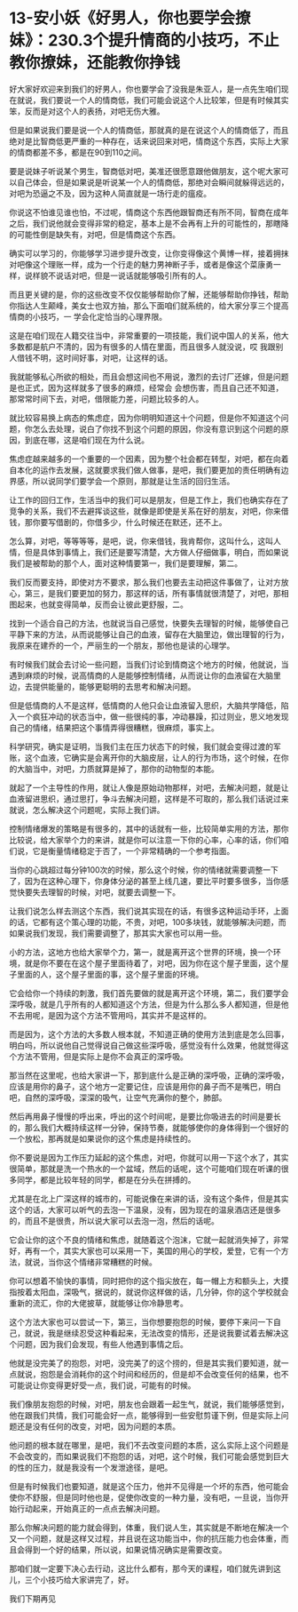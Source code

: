 # 13-安小妖《好男人，你也要学会撩妹》：230.3个提升情商的小技巧，不止教你撩妹，还能教你挣钱

好大家好欢迎来到我们的好男人，你也要学会了没我是朱亚人，是一点先生咱们现在就说，我们要说一个人的情商低，我们可能会说这个人比较笨，但是有时候其实笨，反而是对这个人的表扬，对吧无伤大雅。

但是如果说我们要是说一个人的情商低，那就真的是在说这个人的情商低了，而且绝对是比智商低更严重的一种存在，话来说回来对吧，情商这个东西，实际上大家的情商都差不多，都是在90到110之间。

要是说妹子听说某个男生，智商低对吧，美准还很愿意跟他做朋友，这个呢大家可以自己体会，但是如果说是听说某一个人的情商低，那绝对会瞬间就躲得远远的，对吧为恐逼之不及，因为这种人简直就是一场行走的瘟疫。

你说这不怕谁见谁也怕，不过呢，情商这个东西他跟智商还有所不同，智商在成年之后，我们说他就会变得非常的稳定，基本上是不会再有上升的可能性的，那瞎降的可能性倒是缺失有，对吧，但是情商这个东西。

确实可以学习的，你能够学习进步提升改变，让你变得像这个黄博一样，接着拥抹对吧像这个理账一样，成为一个行走的魅力男神断子手，或者是像这个菜康勇一样，说样貌不说话对吧，但是一说话就能够吸引所有的人。

而且更关键的是，你的这些改变不仅仅能够帮助你了解，还能够帮助你挣钱，帮助你指达人生颠峰，美女士也双方抽，那么下面咱们就系统的，给大家分享三个提高情商的小技巧，一 学会化定恰当的心理界限。

这是在咱们现在人籍交往当中，非常重要的一项技能，我们说中国人的关系，他大多数都是航户不清的，因为有很多的人情在里面，而且很多人就没说，哎 我跟别人借钱不明，这时间好事，对吧，让这样的话。

我就能够私心所欲的相处，而且会想这间也不用说，激烈的去讨厂还嫁，但是问题是也正式，因为这样就多了很多的麻烦，经常会 会想伤害，而且自己还不知道，那常常时间下去，对吧，借限能力差，问题比较多的人。

就比较容易换上病态的焦虑症，因为你明明知道这十个问题，但是你不知道这个问题，你怎么去处理，说白了你找不到这个问题的原因，你没有意识到这个问题的原因，到底在哪，这是咱们现在为什么说。

焦虑症越来越多的一个重要的一个因素，因为整个社会都在转型，对吧，都在向着自本化的运作去发展，这就要求我们做人做事，是吧，我们要更加的责任明确有边界感，所以说同学们要学会一个原则，那就是让生活的回归生活。

让工作的回归工作，生活当中的我们可以是朋友，但是工作上，我们也确实存在了竞争的关系，我们不去避挥谈这些，就像是即使是关系在好的朋友，对吧，你来借钱，那你要写借剧的，你借多少，什么时候还在默还，还不上。

怎么算，对吧，等等等等，是吧，说，你来借钱，我肯帮你，这叫什么，这叫人情，但是具体到事情上，我们还是要写清楚，大方做人仔细做事，明白，而如果说我们是被帮助的那个人，面对这种情要第一，我们是要理解，第二。

我们反而要支持，即使对方不要求，那么我们也要去主动把这件事做了，让对方放心，第三，是我们要更加的努力，那这样的话，所有事情就很清楚了，对吧，那相图起来，也就变得简单，反而会让彼此更舒服，二。

找到一个适合自己的方法，也就说当自己感觉，快要失去理智的时候，能够使自己平静下来的方法，从而说能够让自己的血液，留存在大脑里边，做出理智的行为，我原来在建乔的一个，严丽生的一个朋友，那他也是读的心理学。

有时候我们就会去讨论一些问题，当我们讨论到情商这个地方的时候，他就说，当遇到麻烦的时候，说高情商的人是能够控制情绪，从而说让你的血液留在大脑里边，去提供能量的，能够更聪明的去思考和解决问题。

但是低情商的人不是这样，低情商的人他只会让血液留入思织，大脑共学降低，陷入一个疯狂冲动的状态当中，做一些很纯的事，冲动暴躁，扣过则业，思义地发现自己的情绪，结果把这个事情弄得很糟糕，很麻烦，事实上。

科学研究，确实是证明，当我们主在压力状态下的时候，我们就会变得过渡的军账，这个血液，它确实是会离开你的大脑皮层，让人的行为市场，这个时候，在你的大脑当中，对吧，力质就算是掉了，那你的动物型的本能。

就起了一个主导性的作用，就让人像是原始动物那样，对吧，去解决问题，就是让血液留进思织，通过思打，争斗去解决问题，这样是不可取的，那么我们话说过来就说，怎么解决这个问题呢，实际上我们讲。

控制情绪爆发的策略是有很多的，其中的话就有一些，比较简单实用的方法，那你比较说，给大家举个力的来讲，就是你可以注意一下你的心率，心率的话，你们咱们说，它是衡量情绪稳定于否了，一个非常精确的一个参考指面。

当你的心跳超过每分钟100次的时候，那么这个时候，你的情绪就需要调整一下了，因为在这种心理下，你身体分泌的甚至上线几速，要比平时要多很多，当你感觉快要失去理智的时候，对吧，就要去调整一下。

让我们说怎么样去测这个东西，我们说其实现在的话，有很多这种运动手环，上面的话，它都有这个策心理的功能，不贵，对吧，100多块钱，就能够解决问题，而如果说我们发现，我们需要调整了，那其实大家也可以用一些。

小的方法，这地方也给大家举个力，第一，就是离开这个世界的环境，换一个环境，就是你不要在在这个屋子里面待着了，对吧，因为你在这个屋子里面，这个屋子里面的人，这个屋子里面的事，这个屋子里面的环境。

它会给你一个持续的刺激，我们首先要做的就是离开这个环境，第二，我们要学会深呼吸，就是几乎所有的人都知道这个方法，但是为什么那么多人都知道，但是他不去用呢，是因为这个方法不管用吗，其实并不是这样的。

而是因为，这个方法的大多数人根本就，不知道正确的使用方法到底是怎么回事，明白吗，所以说他自己觉得说自己做这些深呼吸，感觉没有什么效果，他就觉得这个方法不管用，但是实际上是你不会真正的深呼吸。

那当然在这里呢，也给大家讲一下，那到底什么是正确的深呼吸，正确的深呼吸，应该是用你的鼻子，这个地方一定要记住，应该是用你的鼻子而不是嘴巴，明白吧，自然的深呼吸，深深的吸气，让空气充满你的整个，肺部。

然后再用鼻子慢慢的呼出来，呼出的这个时间呢，是要比你吸进去的时间是要长的，那么我们大概持续这样一分钟，保持节奏，就能够使你的身体得到一个很好的一个放松，那再就是如果说你的这个焦虑是持续性的。

你不要说是因为工作压力延起的这个焦虑，对吧，你就可以用一下这个水了，其实很简单，那就是洗一个热水的一个盆域，然后的话呢，这个可能咱们现在听课的很多同学，都是比较年轻的同学，都是在分头在拼搏的。

尤其是在北上广深这样的城市的，可能说像在来讲的话，没有这个条件，但是其实这个的话，大家可以听气的去泡一下温泉，没有，因为现在的温泉酒店还是很多的，而且不是很贵，所以说大家可以去泡一泡，然后的话呢。

它会让你的这个不良的情绪和焦虑，就随着这个泡沫，它就一起就消失掉了，非常好，再有一个，其实大家也可以采用一下，美国的用心的学校，爱登，它有一个方法，就说，当你这个情绪非常糟糕的时候。

你可以想着不愉快的事情，同时把你的这个指尖放在，每一帽上方和额头上，大摸指按着太阳血，深吸气，据说的，就说你这样做的话，几分钟，你的这个学校就会重新的流汇，你的大佬披草，就能够让你冷静思考。

这个方法大家也可以尝试一下，第三，当你想要抱怨的时候，要停下来问一下自己，就说，我是继续忍受这种看起来，无法改变的情形，还是说我要试着去解决这个问题，因为我们会发现，有些人他遇到事情之后。

他就是没完美了的抱怨，对吧，没完美了的这个捞的，但是其实我们要知道，就一点就说，抱怨是会消耗你的这个时间和经历的，但是却不会改变任何的结果，也不可能说让你变得更好受一点，我们说，可能有的时候。

我们像朋友抱怨的时候，对吧，朋友也会跟着一起生气，就说，我们能够感觉到，他在跟我们共情，我们可能会好一点，能够得到一些安慰剪谨下例，但是实际上问题还是没有任何的改变，对吧，因为问题的本质。

他问题的根本就在哪里，是吧，我们不去改变问题的本质，这么实际上这个问题是不会改变的，而如果说我们不抱怨的话，对吧，这个时候，我们可能会感觉到巨大的性的压力，就是我没有一个发泄途径，是吧。

但是有时候我们也要知道，就是这个压力，他并不见得是一个坏的东西，他可能会使你不舒服，但是同时他也是，促使你改变的一种力量，没有吧，一旦说，当你开始行动起来，开始真正的一点点去解决问题。

那么你解决问题的能力就会得到，体重，我们说人生，其实就是不断地在解决一个又一个问题，就是这样又过程，并且说在这功能当中，你的抗压能力也会体重，而且会得到一个好的结果，所以说，如果说情况确实是需要改变。

那咱们就一定要下决心去行动，这比什么都有，那今天的课程，咱们就先讲到这儿，三个小技巧给大家讲完了，好。

我们下期再见
